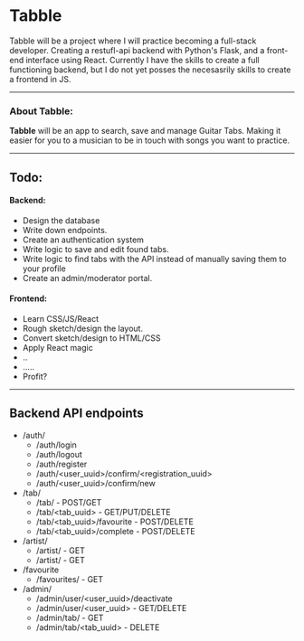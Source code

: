 # Tabble
Tabble will be a project where I will practice becoming a full-stack developer. Creating a restufl-api backend with Python's Flask, and a front-end interface using React. 
Currently I have the skills to create a full functioning backend, but I do not yet posses the necesasrily skills to create a frontend in JS. 

---
### About Tabble:

**Tabble** will be an app to search, save and manage Guitar Tabs. Making it easier for you to a musician to be in touch with songs you want to practice. 

---
## Todo:

#### Backend:
- Design the database
- Write down endpoints.
- Create an authentication system
- Write logic to save and edit found tabs.
- Write logic to find tabs with the API instead of manually saving them to your profile
- Create an admin/moderator portal.

#### Frontend:
- Learn CSS/JS/React
- Rough sketch/design the layout.
- Convert sketch/design to HTML/CSS
- Apply React magic
- ..
- .....
- Profit?

---
## Backend API endpoints

* /auth/
  * /auth/login
  * /auth/logout
  * /auth/register
  * /auth/<user_uuid>/confirm/<registration_uuid>
  * /auth/<user_uuid>/confirm/new
* /tab/
  * /tab/ - POST/GET
  * /tab/<tab_uuid> - GET/PUT/DELETE
  * /tab/<tab_uuid>/favourite - POST/DELETE
  * /tab/<tab_uuid>/complete  - POST/DELETE
* /artist/
  * /artist/  - GET
  * /artist/<name>  - GET
* /favourite
  * /favourites/ - GET
* /admin/
  * /admin/user/<user_uuid>/deactivate
  * /admin/user/<user_uuid> - GET/DELETE
  * /admin/tab/ - GET
  * /admin/tab/<tab_uuid> - DELETE